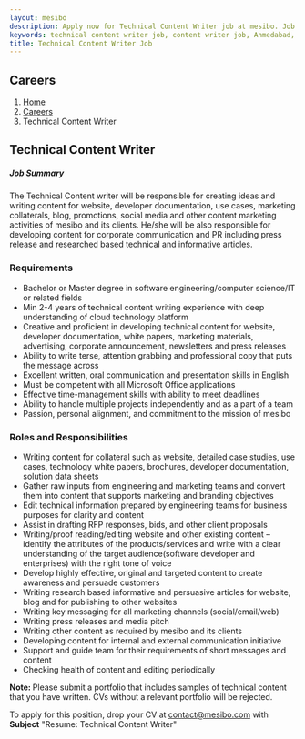 ```yaml
---
layout: mesibo
description: Apply now for Technical Content Writer job at mesibo. Job location Ahmedabad, India
keywords: technical content writer job, content writer job, Ahmedabad, India
title: Technical Content Writer Job
---
```


<section class="page-header ">
<div class="container">
<h1>Careers</h1>
<ol class="breadcrumb">
<li><a href="/index/">Home</a></li>
<li><a href="/career/">Careers</a></li>
<li><a>Technical Content Writer</a></li>
</ol>
</div>
</section>

<section>
<div class="container">
<div class="row">
<div class="col-md-10 col-sm-10">
<div class="heading-title heading-border-bottom heading-color">
<h2 class="">Technical Content Writer</h2>
</div>
<div class="heading-title">
<h5 class="size-20">Job Summary</h5>
</div>
<div class="margin-bottom-80">
<p>The Technical Content writer will be responsible for creating ideas and writing content for website, developer documentation, use cases, marketing collaterals, blog, promotions, social media and other content marketing activities of mesibo and its clients. He/she will be also responsible for developing content for corporate communication and PR including press release and researched based technical and informative articles.</p>
<h3 class="size-20">Requirements</h3>
<ul class="list-unstyled list-icons">
<li><i class="fa fa-check"></i> Bachelor or Master degree in software engineering/computer science/IT or related fields</li>
<li><i class="fa fa-check"></i> Min 2-4 years of technical content writing experience with deep understanding of cloud technology platform</li>
<li><i class="fa fa-check"></i> Creative and proficient in developing technical content for website, developer documentation, white papers, marketing materials, advertising, corporate announcement, newsletters and press releases</li>
<li><i class="fa fa-check"></i> Ability to write terse, attention grabbing and professional copy that puts the message across</li>
<li><i class="fa fa-check"></i> Excellent written, oral communication and presentation skills in English</li>
<li><i class="fa fa-check"></i> Must be competent with all Microsoft Office applications</li>
<li><i class="fa fa-check"></i> Effective time-management skills with ability to meet deadlines</li>
<li><i class="fa fa-check"></i> Ability to handle multiple projects independently and as a part of a team</li>
<li><i class="fa fa-check"></i> Passion, personal alignment, and commitment to the mission of mesibo</li>
</ul>
<h3 class="size-20">Roles and Responsibilities</h3>
<ul class="list-unstyled list-icons">
<li><i class="fa fa-plus-square"></i> Writing content for collateral such as website, detailed case studies, use cases, technology white papers, brochures, developer documentation, solution data sheets</li>
<li><i class="fa fa-plus-square"></i> Gather raw inputs from engineering and marketing teams and convert them into content that supports marketing and branding objectives</li>
<li><i class="fa fa-plus-square"></i> Edit technical information prepared by engineering teams for business purposes for clarity and content</li>
<li><i class="fa fa-plus-square"></i> Assist in drafting RFP responses, bids, and other client proposals</li>
<li><i class="fa fa-plus-square"></i> Writing/proof reading/editing website and other existing content – identify the attributes of the products/services and write with a clear understanding of the target audience(software developer and enterprises)  with the right tone of voice</li>
<li><i class="fa fa-plus-square"></i> Develop highly effective, original and targeted content to create awareness and persuade customers</li>
<li><i class="fa fa-plus-square"></i> Writing research based informative and persuasive articles for website, blog and for publishing to other websites</li>
<li><i class="fa fa-plus-square"></i> Writing key messaging for all marketing channels (social/email/web)</li>
<li><i class="fa fa-plus-square"></i> Writing press releases and media pitch</li>
<li><i class="fa fa-plus-square"></i> Writing other content as required by mesibo and its clients</li>
<li><i class="fa fa-plus-square"></i> Developing content for internal and external communication initiative</li>
<li><i class="fa fa-plus-square"></i> Support and guide team for their requirements of short messages and content</li>
<li><i class="fa fa-plus-square"></i> Checking health of content and editing periodically</li>
</ul>
<p><strong>Note: </strong>Please submit a portfolio that includes samples of technical content that you have written. CVs without a relevant portfolio will be rejected.</p>
<p>To apply for this position, drop your CV at <a href="mailto:career@mesibo.com">contact@mesibo.com</a> with <strong>Subject</strong> "Resume: Technical Content Writer"</p>
</div>
</div>
</div>
</div>
</section>